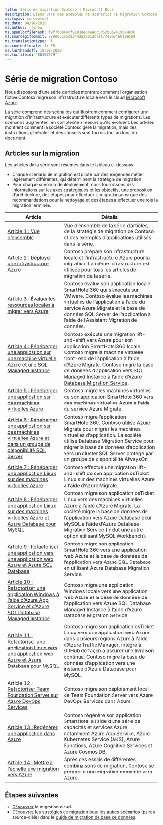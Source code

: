```yaml
---
title: Série de migration Contoso | Microsoft Docs
description: Liens vers des exemples de scénarios de migration Contoso pour la migration vers Azure.
ms.topic: conceptual
ms.date: 04/20/2020
ms.author: raynew
ms.openlocfilehash: f9f7b3b64cf91019ed4e40d5d52b859419b74836
ms.sourcegitcommit: 829d951d5c90442a38012daaf77e86046018e5b9
ms.translationtype: HT
ms.contentlocale: fr-FR
ms.lasthandoff: 10/09/2020
ms.locfileid: "86107629"
---
```

# <a name="contoso-migration-series"></a>Série de migration Contoso


Nous disposons d’une série d’articles montrant comment l’organisation fictive Contoso migre son infrastructure locale vers le cloud [Microsoft Azure](https://azure.microsoft.com/overview/what-is-azure/). 

La série comprend des scénarios qui illustrent comment configurer une migration d’infrastructure et exécuter différents types de migrations. Les scénarios augmentent en complexité à mesure qu’ils évoluent. Les articles montrent comment la société Contoso gère la migration, mais des instructions générales et des conseils sont fournis tout au long du document.

## <a name="migration-articles"></a>Articles sur la migration

Les articles de la série sont résumés dans le tableau ci-dessous.  

- Chaque scénario de migration est piloté par des exigences métier légèrement différentes, qui déterminent la stratégie de migration.
- Pour chaque scénario de déploiement, nous fournissons des informations sur les axes stratégiques et les objectifs, une proposition d’architecture, des étapes pour effectuer la migration,ainsi que des recommandations pour le nettoyage et des étapes à effectuer une fois la migration terminée.


**Article** | **Détails** 
--- | --- 
[Article 1 : Vue d’ensemble](/azure/architecture/cloud-adoption/migrate/azure-best-practices/contoso-migration-overview) | Vue d’ensemble de la série d’articles, de la stratégie de migration de Contoso et des exemples d’applications utilisés dans la série. 
[Article 2 : Déployer une infrastructure Azure](/azure/architecture/cloud-adoption/migrate/azure-best-practices/contoso-migration-infrastructure) | Contoso prépare son infrastructure locale et l’infrastructure Azure pour la migration. La même infrastructure est utilisée pour tous les articles de migration de la série. 
[Article 3 : Évaluer les ressources locales à migrer vers Azure](/azure/cloud-adoption-framework/migrate/azure-migration-guide/assess?tabs=Tools)  | Contoso évalue son application locale SmartHotel360 qui s’exécute sur VMware. Contoso évalue les machines virtuelles de l’application à l’aide du service Azure Migrate et la base de données SQL Server de l’application à l’aide de l’Assistant Migration de données.
[Article 4 : Réhéberger une application sur une machine virtuelle Azure et une SQL Managed Instance](/azure/architecture/cloud-adoption/migrate/azure-best-practices/contoso-migration-rehost-vm-sql-managed-instance) | Contoso exécute une migration lift-and-shift vers Azure pour son application SmartHotel360 locale. Contoso migre la machine virtuelle front-end de l’application à l’aide d’[Azure Migrate](./migrate-services-overview.md). Contoso migre la base de données d’application vers SQL Managed Instance à l’aide d’[Azure Database Migration Service](../dms/dms-overview.md).
[Article 5 : Réhéberger une application sur des machines virtuelles Azure](/azure/architecture/cloud-adoption/migrate/azure-best-practices/contoso-migration-rehost-vm) | Contoso migre les machines virtuelles de son application SmartHotel360 vers des machines virtuelles Azure à l’aide du service Azure Migrate. 
[Article 6 : Réhéberger une application sur des machines virtuelles Azure et dans un groupe de disponibilité SQL Server](/azure/architecture/cloud-adoption/migrate/azure-best-practices/contoso-migration-rehost-vm-sql-ag) | Contoso migre l’application SmartHotel360. Contoso utilise Azure Migrate pour migrer les machines virtuelles d’application. La société utilise Database Migration Service pour migrer la base de données d’application vers un cluster SQL Server protégé par un groupe de disponibilité AlwaysOn. 
[Article 7 : Réhéberger une application Linux sur des machines virtuelles Azure](/azure/architecture/cloud-adoption/migrate/azure-best-practices/contoso-migration-rehost-linux-vm) | Contoso effectue une migration lift-and-shift de son application osTicket Linux sur des machines virtuelles Azure à l’aide d’Azure Migrate.
[Article 8 : Réhéberger une application Linux sur des machines virtuelles Azure et Azure Database pour MySQL](/azure/architecture/cloud-adoption/migrate/azure-best-practices/contoso-migration-rehost-linux-vm-mysql) | Contoso migre son application osTicket Linux vers des machines virtuelles Azure à l’aide d’Azure Migrate. La société migre la base de données de l’application vers Azure Database pour MySQL à l’aide d’Azure Database Migration Service (inclut une autre option utilisant MySQL Workbench).
[Article 9 : Refactoriser une application vers une application web Azure et Azure SQL Database](/azure/architecture/cloud-adoption/migrate/azure-best-practices/contoso-migration-refactor-web-app-sql) | Contoso migre son application SmartHotel360 vers une application web Azure et la base de données de l’application vers Azure SQL Database en utilisant Azure Database Migration Service.
[Article 10 : Refactoriser une application Windows à l’aide d’Azure App Service et d’Azure SQL Database Managed Instance](/azure/cloud-adoption-framework/migrate/azure-best-practices/contoso-migration-refactor-web-app-sql-managed-instance) | Contoso migre une application Windows locale vers une application web Azure et la base de données de l’application vers Azure SQL Database Managed Instance à l’aide d’Azure Database Migration Service.
[Article 11 : Refactoriser une application Linux vers une application web Azure et Azure Database pour MySQL](/azure/architecture/cloud-adoption/migrate/azure-best-practices/contoso-migration-refactor-linux-app-service-mysql) | Contoso migre son application osTicket Linux vers une application web Azure dans plusieurs régions Azure à l’aide d’Azure Traffic Manager, intégré à GitHub de façon à assurer une livraison continue. Contoso migre la base de données d’application vers une instance d’Azure Database pour MySQL. 
[Article 12 : Refactoriser Team Foundation Server sur Azure DevOps Services](/azure/architecture/cloud-adoption/migrate/azure-best-practices/contoso-migration-tfs-vsts) | Contoso migre son déploiement local de Team Foundation Server vers Azure DevOps Services dans Azure.
[Article 13 : Regénérer une application dans Azure](/azure/architecture/cloud-adoption/migrate/azure-best-practices/contoso-migration-rebuild) | Contoso régénère son application SmartHotel à l’aide d’une série de capacités et services Azure, notamment Azure App Service, Azure Kubernetes Service (AKS), Azure Functions, Azure Cognitive Services et Azure Cosmos DB.
[Article 14 : Mettre à l’échelle une migration vers Azure](/azure/architecture/cloud-adoption/migrate/azure-best-practices/contoso-migration-scale) | Après des essais de différentes combinaisons de migration, Contoso se prépare à une migration complète vers Azure.



## <a name="next-steps"></a>Étapes suivantes

- [Découvrez](/azure/architecture/cloud-adoption/migrate/) la migration cloud.
- Découvrez les stratégies de migration pour les autres scénarios (paires source-cible) dans le [guide de migration de base de données](https://datamigration.microsoft.com/).
